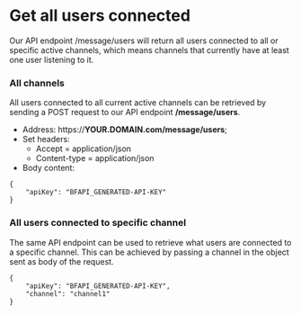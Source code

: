 # Get all users connected

Our API endpoint /message/users will return all users connected to all or specific active channels, which means channels that currently have at least one user listening to it.

### All channels

All users connected to all current active channels can be retrieved by sending a POST request to our API endpoint **/message/users**.

* Address: https://**YOUR.DOMAIN.com/message/users**;
* Set headers:
  * Accept = application/json
  * Content-type = application/json
* Body content:

```text
{
    "apiKey": "BFAPI_GENERATED-API-KEY"
}
```

### All users connected to specific channel

The same API endpoint can be used to retrieve what users are connected to a specific channel. This can be achieved by passing a channel in the object sent as body of the request.

```text
{
    "apiKey": "BFAPI_GENERATED-API-KEY",
    "channel": "channel1"
}
```

